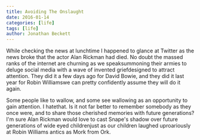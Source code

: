```yaml
---
title: Avoiding The Onslaught
date: 2016-01-14
categories: [life]
tags: [life]
author: Jonathan Beckett
---
```


While checking the news at lunchtime I happened to glance at Twitter as the news broke that the actor Alan Rickman had died. No doubt the massed ranks of the internet are churning as we speaksummoning their armies to deluge social media with a wave of invented griefdesigned to attract attention. They did it a few days ago for David Bowie, and they did it last year for Robin Williamswe can pretty confidently assume they will do it again.

Some people like to wallow, and some see wallowing as an opportunity to gain attention. I hatethat. Is it not far better to remember somebody as they once were, and to share those cherished memories with future generations?I'm sure Alan Rickman would love to cast Snape's shadow over future generations of wide eyed childrenjust as our children laughed uproariously at Robin Williams antics as Mork from Ork.